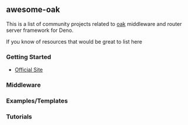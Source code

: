 ## awesome-oak

This is a list of community projects related to [oak](https://oakserver.github.io/oak/) middleware and router server framework for Deno.

If you know of resources that would be great to list here

### Getting Started

- [Official Site](https://oakserver.github.io/oak/)

### Middleware

### Examples/Templates

### Tutorials
